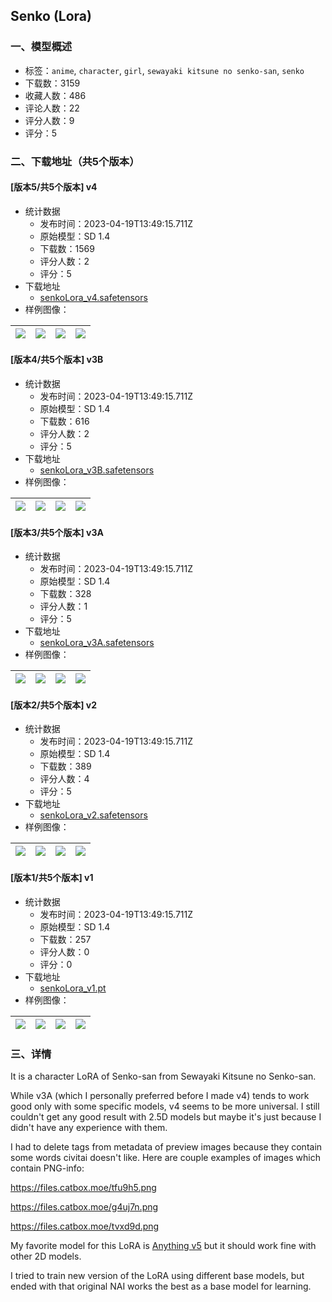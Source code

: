 ## Senko (Lora)
### 一、模型概述

- 标签：`anime`, `character`, `girl`, `sewayaki kitsune no senko-san`, `senko`
- 下载数：3159
- 收藏人数：486
- 评论人数：22
- 评分人数：9
- 评分：5

### 二、下载地址（共5个版本）

#### [版本5/共5个版本] v4

- 统计数据
  - 发布时间：2023-04-19T13:49:15.711Z
  - 原始模型：SD 1.4
  - 下载数：1569
  - 评分人数：2
  - 评分：5
- 下载地址
  - [senkoLora_v4.safetensors](https://civitai.com/api/download/models/49874)
- 样例图像：

| <img src="https://image.civitai.com/xG1nkqKTMzGDvpLrqFT7WA/584e5b1d-6446-4157-91bd-498853f27500/width=450/536955.jpeg" /> | <img src="https://image.civitai.com/xG1nkqKTMzGDvpLrqFT7WA/01749db8-9f01-4a07-dc5a-18a99c1d2400/width=450/536299.jpeg" /> | <img src="https://image.civitai.com/xG1nkqKTMzGDvpLrqFT7WA/25b63653-c64d-42b4-8967-eac103c3a100/width=450/536320.jpeg" /> | <img src="https://image.civitai.com/xG1nkqKTMzGDvpLrqFT7WA/04731902-9ed5-4598-6cb7-3a9578c5a000/width=450/536328.jpeg" /> |
| ---- | ---- | ---- | ---- |

#### [版本4/共5个版本] v3B

- 统计数据
  - 发布时间：2023-04-19T13:49:15.711Z
  - 原始模型：SD 1.4
  - 下载数：616
  - 评分人数：2
  - 评分：5
- 下载地址
  - [senkoLora_v3B.safetensors](https://civitai.com/api/download/models/24317)
- 样例图像：

| <img src="https://image.civitai.com/xG1nkqKTMzGDvpLrqFT7WA/f23554e3-ca78-49f4-2168-ab06d7504900/width=450/264456.jpeg" /> | <img src="https://image.civitai.com/xG1nkqKTMzGDvpLrqFT7WA/05a282f2-a71e-42ba-3b36-8de4ea6d2600/width=450/264455.jpeg" /> | <img src="https://image.civitai.com/xG1nkqKTMzGDvpLrqFT7WA/aa706fd2-7082-4d53-447c-069ce34fab00/width=450/264454.jpeg" /> | <img src="https://image.civitai.com/xG1nkqKTMzGDvpLrqFT7WA/53da5dbe-19eb-4522-caf3-3baa4e549400/width=450/264453.jpeg" /> |
| ---- | ---- | ---- | ---- |

#### [版本3/共5个版本] v3A

- 统计数据
  - 发布时间：2023-04-19T13:49:15.711Z
  - 原始模型：SD 1.4
  - 下载数：328
  - 评分人数：1
  - 评分：5
- 下载地址
  - [senkoLora_v3A.safetensors](https://civitai.com/api/download/models/24318)
- 样例图像：

| <img src="https://image.civitai.com/xG1nkqKTMzGDvpLrqFT7WA/236a6c8b-629b-4360-06c9-63d316de5f00/width=450/297058.jpeg" /> | <img src="https://image.civitai.com/xG1nkqKTMzGDvpLrqFT7WA/ac881ba9-676b-4751-258e-4536d5f16a00/width=450/264460.jpeg" /> | <img src="https://image.civitai.com/xG1nkqKTMzGDvpLrqFT7WA/e67e0d34-5105-40f2-0cc5-84b596927d00/width=450/264459.jpeg" /> | <img src="https://image.civitai.com/xG1nkqKTMzGDvpLrqFT7WA/4b6098ba-440d-40b6-5d6a-38e1bc0bf600/width=450/264458.jpeg" /> |
| ---- | ---- | ---- | ---- |

#### [版本2/共5个版本] v2

- 统计数据
  - 发布时间：2023-04-19T13:49:15.711Z
  - 原始模型：SD 1.4
  - 下载数：389
  - 评分人数：4
  - 评分：5
- 下载地址
  - [senkoLora_v2.safetensors](https://civitai.com/api/download/models/16592)
- 样例图像：

| <img src="https://image.civitai.com/xG1nkqKTMzGDvpLrqFT7WA/5ddaad9f-7862-47dd-8338-c750dd911100/width=450/167378.jpeg" /> | <img src="https://image.civitai.com/xG1nkqKTMzGDvpLrqFT7WA/bdf38074-eb6e-4690-3aa3-6f926d4a2800/width=450/167377.jpeg" /> | <img src="https://image.civitai.com/xG1nkqKTMzGDvpLrqFT7WA/bd3a0886-f4c3-4c21-e82b-ba76c206e000/width=450/167376.jpeg" /> | <img src="https://image.civitai.com/xG1nkqKTMzGDvpLrqFT7WA/b30d6a55-7acd-49f9-823f-6c4b195a8d00/width=450/167375.jpeg" /> |
| ---- | ---- | ---- | ---- |

#### [版本1/共5个版本] v1

- 统计数据
  - 发布时间：2023-04-19T13:49:15.711Z
  - 原始模型：SD 1.4
  - 下载数：257
  - 评分人数：0
  - 评分：0
- 下载地址
  - [senkoLora_v1.pt](https://civitai.com/api/download/models/15894)
- 样例图像：

| <img src="https://image.civitai.com/xG1nkqKTMzGDvpLrqFT7WA/791f4561-43aa-4b87-4604-0c3dc2193f00/width=450/159991.jpeg" /> | <img src="https://image.civitai.com/xG1nkqKTMzGDvpLrqFT7WA/1993cecc-8f5d-4312-d051-32f93928f100/width=450/159998.jpeg" /> | <img src="https://image.civitai.com/xG1nkqKTMzGDvpLrqFT7WA/05bf701f-d4dd-4b47-c27b-8a1e124ff500/width=450/159997.jpeg" /> | <img src="https://image.civitai.com/xG1nkqKTMzGDvpLrqFT7WA/4f90b0b1-b439-463a-71fa-c90900325800/width=450/159996.jpeg" /> |
| ---- | ---- | ---- | ---- |


### 三、详情
<p>It is a character LoRA of Senko-san from Sewayaki Kitsune no Senko-san.</p><p></p><p>While v3A (which I personally preferred before I made v4) tends to work good only with some specific models, v4 seems to be more universal. I still couldn't get any good result with 2.5D models but maybe it's just because I didn't have any experience with them.</p><p></p><p>I had to delete tags from metadata of preview images because they contain some words civitai doesn't like. Here are couple examples of images which contain PNG-info:</p><p><a target="_blank" rel="ugc" href="https://files.catbox.moe/tfu9h5.png">https://files.catbox.moe/tfu9h5.png</a></p><p><a target="_blank" rel="ugc" href="https://files.catbox.moe/g4uj7n.png">https://files.catbox.moe/g4uj7n.png</a></p><p><a target="_blank" rel="ugc" href="https://files.catbox.moe/tvxd9d.png">https://files.catbox.moe/tvxd9d.png</a></p><p></p><p>My favorite model for this LoRA is <a target="_blank" rel="ugc" href="https://civitai.com/models/9409?modelVersionId=30163">Anything v5</a> but it should work fine with other 2D models.</p><p>I tried to train new version of the LoRA using different base models, but ended with that original NAI works the best as a base model for learning.</p><p></p>